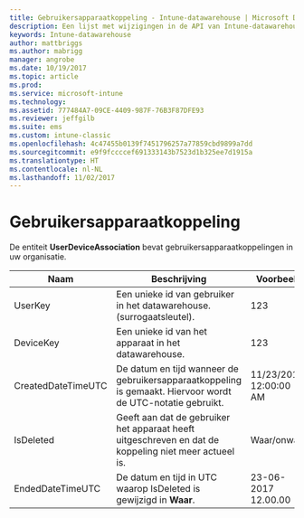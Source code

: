 ```yaml
---
title: Gebruikersapparaatkoppeling - Intune-datawarehouse | Microsoft Docs
description: Een lijst met wijzigingen in de API van Intune-datawarehouse.
keywords: Intune-datawarehouse
author: mattbriggs
ms.author: mabrigg
manager: angrobe
ms.date: 10/19/2017
ms.topic: article
ms.prod: 
ms.service: microsoft-intune
ms.technology: 
ms.assetid: 777484A7-09CE-4409-987F-76B3F87DFE93
ms.reviewer: jeffgilb
ms.suite: ems
ms.custom: intune-classic
ms.openlocfilehash: 4c47455b0139f7451796257a77859cbd9899a7dd
ms.sourcegitcommit: e9f9fccccef691333143b7523d1b325ee7d1915a
ms.translationtype: HT
ms.contentlocale: nl-NL
ms.lasthandoff: 11/02/2017
---
```

# <a name="user-device-association"></a>Gebruikersapparaatkoppeling

De entiteit **UserDeviceAssociation** bevat gebruikersapparaatkoppelingen in uw organisatie.

| Naam               | Beschrijving                                                                                      | Voorbeeld                |
|--------------------|--------------------------------------------------------------------------------------------------|------------------------|
| UserKey            | Een unieke id van gebruiker in het datawarehouse. (surrogaatsleutel).                              | 123                    |
| DeviceKey          | Een unieke id van het apparaat in het datawarehouse.                                            | 123                    |
| CreatedDateTimeUTC | De datum en tijd wanneer de gebruikersapparaatkoppeling is gemaakt. Hiervoor wordt de UTC-notatie gebruikt.                                | 11/23/2016 12:00:00 AM |
| IsDeleted          | Geeft aan dat de gebruiker het apparaat heeft uitgeschreven en dat de koppeling niet meer actueel is. | Waar/onwaar             |
| EndedDateTimeUTC   | De datum en tijd in UTC waarop IsDeleted is gewijzigd in **Waar**.                                              | 23-06-2017 12.00.00 |
